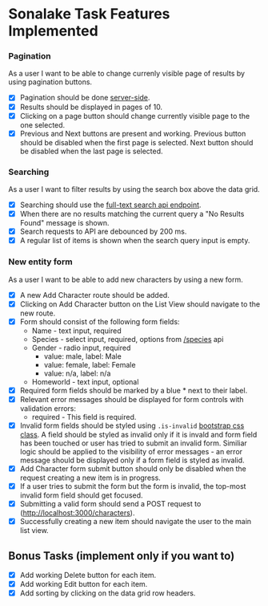 # Sonalake Task Features Implemented

### Pagination

As a user I want to be able to change currenly visible page of results by using pagination buttons.

- [x] Pagination should be done [server-side](https://github.com/typicode/json-server#paginate).
- [x] Results should be displayed in pages of 10.
- [x] Clicking on a page button should change currently visible page to the one selected.
- [x] Previous and Next buttons are present and working. Previous button should be disabled when the first page is selected. Next button should be disabled when the last page is selected.

### Searching

As a user I want to filter results by using the search box above the data grid.

- [x] Searching should use the [full-text search api endpoint](https://github.com/typicode/json-server#full-text-search).
- [x] When there are no results matching the current query a "No Results Found" message is shown.
- [x] Search requests to API are debounced by 200 ms.
- [x] A regular list of items is shown when the search query input is empty.

### New entity form

As a user I want to be able to add new characters by using a new form.

- [x] A new Add Character route should be added.
- [x] Clicking on Add Character button on the List View should navigate to the new route.
- [x] Form should consist of the following form fields:
  - Name - text input, required
  - Species - select input, required, options from [/species](http://localhost:3000/species) api
  - Gender - radio input, required
    - value: male, label: Male
    - value: female, label: Female
    - value: n/a, label: n/a
  - Homeworld - text input, optional
- [x] Required form fields should be marked by a blue \* next to their label.
- [x] Relevant error messages should be displayed for form controls with validation errors:
  - required - This field is required.
- [x] Invalid form fields should be styled using `.is-invalid` [bootstrap css class](https://getbootstrap.com/docs/4.1/components/forms/#server-side). A field should be styled as invalid only if it is invald and form field has been touched or user has tried to submit an invalid form. Similiar logic should be applied to the visibility of error messages - an error message should be displayed only if a form field is styled as invalid.
- [x] Add Character form submit button should only be disabled when the request creating a new item is in progress.
- [x] If a user tries to submit the form but the form is invalid, the top-most invalid form field should get focused.
- [x] Submitting a valid form should send a POST request to ([http://localhost:3000/characters](http://localhost:3000/characters)).
- [x] Successfully creating a new item should navigate the user to the main list view.

## Bonus Tasks (implement only if you want to)

- [x] Add working Delete button for each item.
- [x] Add working Edit button for each item.
- [x] Add sorting by clicking on the data grid row headers.
